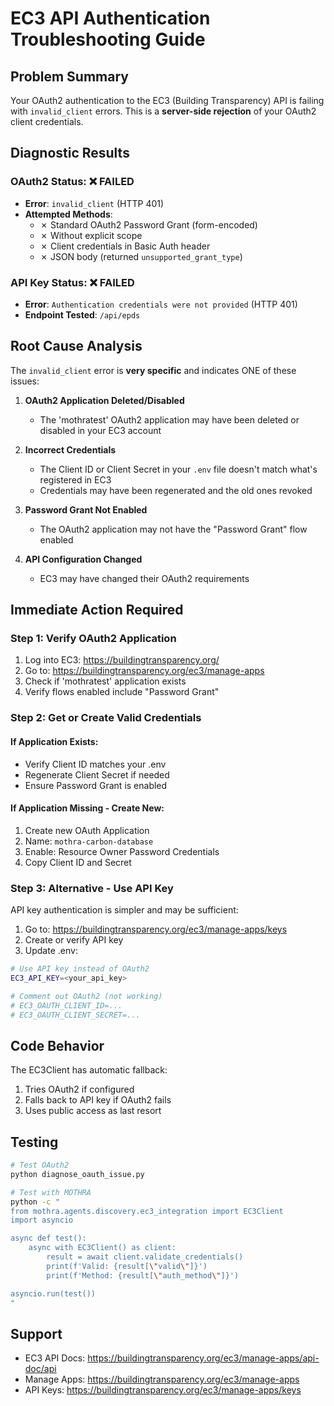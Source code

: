 # EC3 API Authentication Troubleshooting Guide

## Problem Summary

Your OAuth2 authentication to the EC3 (Building Transparency) API is failing with `invalid_client` errors. This is a **server-side rejection** of your OAuth2 client credentials.

## Diagnostic Results

### OAuth2 Status: ❌ FAILED
- **Error**: `invalid_client` (HTTP 401)
- **Attempted Methods**:
  - ✗ Standard OAuth2 Password Grant (form-encoded)
  - ✗ Without explicit scope
  - ✗ Client credentials in Basic Auth header
  - ✗ JSON body (returned `unsupported_grant_type`)

### API Key Status: ❌ FAILED  
- **Error**: `Authentication credentials were not provided` (HTTP 401)
- **Endpoint Tested**: `/api/epds`

## Root Cause Analysis

The `invalid_client` error is **very specific** and indicates ONE of these issues:

1. **OAuth2 Application Deleted/Disabled**
   - The 'mothratest' OAuth2 application may have been deleted or disabled in your EC3 account

2. **Incorrect Credentials**
   - The Client ID or Client Secret in your `.env` file doesn't match what's registered in EC3
   - Credentials may have been regenerated and the old ones revoked

3. **Password Grant Not Enabled**
   - The OAuth2 application may not have the "Password Grant" flow enabled

4. **API Configuration Changed**
   - EC3 may have changed their OAuth2 requirements

## Immediate Action Required

### Step 1: Verify OAuth2 Application

1. Log into EC3: https://buildingtransparency.org/
2. Go to: https://buildingtransparency.org/ec3/manage-apps  
3. Check if 'mothratest' application exists
4. Verify flows enabled include "Password Grant"

### Step 2: Get or Create Valid Credentials

#### If Application Exists:
- Verify Client ID matches your .env
- Regenerate Client Secret if needed
- Ensure Password Grant is enabled

#### If Application Missing - Create New:
1. Create new OAuth Application
2. Name: `mothra-carbon-database`
3. Enable: Resource Owner Password Credentials
4. Copy Client ID and Secret

### Step 3: Alternative - Use API Key

API key authentication is simpler and may be sufficient:

1. Go to: https://buildingtransparency.org/ec3/manage-apps/keys
2. Create or verify API key
3. Update .env:

```bash
# Use API key instead of OAuth2
EC3_API_KEY=<your_api_key>

# Comment out OAuth2 (not working)
# EC3_OAUTH_CLIENT_ID=...
# EC3_OAUTH_CLIENT_SECRET=...
```

## Code Behavior

The EC3Client has automatic fallback:
1. Tries OAuth2 if configured
2. Falls back to API key if OAuth2 fails  
3. Uses public access as last resort

## Testing

```bash
# Test OAuth2
python diagnose_oauth_issue.py

# Test with MOTHRA
python -c "
from mothra.agents.discovery.ec3_integration import EC3Client
import asyncio

async def test():
    async with EC3Client() as client:
        result = await client.validate_credentials()
        print(f'Valid: {result[\"valid\"]}')
        print(f'Method: {result[\"auth_method\"]}')

asyncio.run(test())
"
```

## Support

- EC3 API Docs: https://buildingtransparency.org/ec3/manage-apps/api-doc/api
- Manage Apps: https://buildingtransparency.org/ec3/manage-apps
- API Keys: https://buildingtransparency.org/ec3/manage-apps/keys
